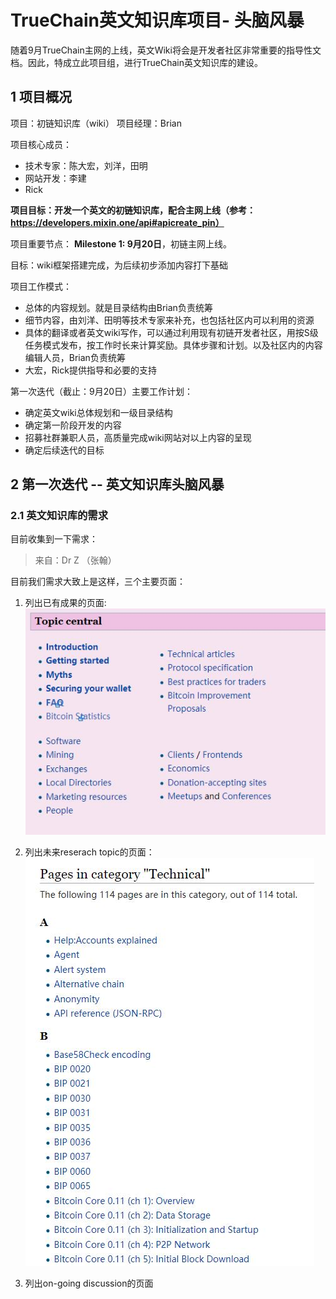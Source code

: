 # TrueChain英文知识库项目- 头脑风暴

随着9月TrueChain主网的上线，英文Wiki将会是开发者社区非常重要的指导性文档。因此，特成立此项目组，进行TrueChain英文知识库的建设。

## 1 项目概况
项目：初链知识库（wiki）
项目经理：Brian

项目核心成员：
-	技术专家：陈大宏，刘洋，田明
-	网站开发：李建
-	Rick

**项目目标：开发一个英文的初链知识库，配合主网上线（参考：https://developers.mixin.one/api#apicreate_pin）**

项目重要节点：
**Milestone 1: 9月20日**，初链主网上线。

目标：wiki框架搭建完成，为后续初步添加内容打下基础

项目工作模式：
-	总体的内容规划。就是目录结构由Brian负责统筹
-	细节内容，由刘洋、田明等技术专家来补充，也包括社区内可以利用的资源
-	具体的翻译或者英文wiki写作，可以通过利用现有初链开发者社区，用按S级任务模式发布，按工作时长来计算奖励。具体步骤和计划。以及社区内的内容编辑人员，Brian负责统筹
-	大宏，Rick提供指导和必要的支持

第一次迭代（截止：9月20日）主要工作计划：
-	确定英文wiki总体规划和一级目录结构
-	确定第一阶段开发的内容
-	招募社群兼职人员，高质量完成wiki网站对以上内容的呈现
-	确定后续迭代的目标

## 2 第一次迭代 -- 英文知识库头脑风暴
### 2.1 英文知识库的需求
目前收集到一下需求：
> 来自：Dr Z （张翰）

目前我们需求大致上是这样，三个主要页面：
1) 列出已有成果的页面:
![](img/DrZ_wiki_requirement1.jpg)


2) 列出未来reserach topic的页面：
![](img/DrZ_wiki_requirement2.jpg)


3) 列出on-going discussion的页面
